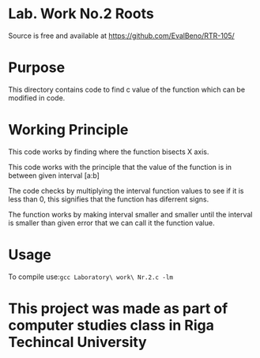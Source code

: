 
Lab. Work No.2 Roots
=

Source is free and available at https://github.com/EvalBeno/RTR-105/


Purpose
==

This directory contains code to find c value of the function which can be modified in code.


Working Principle
==

This code works by finding where the function bisects X axis.

This code works with the principle that the value of the function is in between given interval \[a:b]

The code checks by multiplying the interval function values to see if it is less than 0, this signifies that the function has diferrent signs.

The function works by making interval smaller and smaller until the interval is smaller than given error that we can call it the function value.



Usage
==

To compile use:`gcc Laboratory\ work\ Nr.2.c -lm`



This project was made as part of computer studies class in Riga Techincal University
=====

